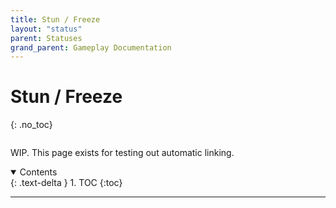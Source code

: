 ```yaml
---
title: Stun / Freeze
layout: "status"
parent: Statuses
grand_parent: Gameplay Documentation
---
```


# Stun / Freeze
{: .no_toc}

<div class="row">
<div class="column content" markdown="1">

WIP. This page exists for testing out automatic linking.

</div>
<div class="column toc" markdown="1">
<details open markdown="block">
<summary>
Contents
</summary>
{: .text-delta }
1. TOC
{:toc}
</details>
</div>
</div> 

---
